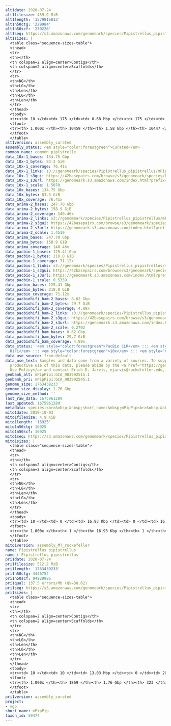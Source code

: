 ```yaml
---
alt1date: 2020-07-24
alt1filesize: 459.9 MiB
alt1length: '1579816813'
alt1n50ctg: '229984'
alt1n50scf: '230226'
alt1seq: https://s3.amazonaws.com/genomeark/species/Pipistrellus_pipistrellus/mPipPip1/assembly_curated/mPipPip1.alt.cur.20200724.fasta.gz
alt1sizes: |
  <table class="sequence-sizes-table">
  <thead>
  <tr>
  <th></th>
  <th colspan=2 align=center>Contigs</th>
  <th colspan=2 align=center>Scaffolds</th>
  </tr>
  <tr>
  <th>NG</th>
  <th>LG</th>
  <th>Len</th>
  <th>LG</th>
  <th>Len</th>
  </tr>
  </thead>
  <tbody>
  <tr><td> 10 </td><td> 175 </td><td> 0.68 Mbp </td><td> 175 </td><td> 0.68 Mbp </td></tr><tr><td> 20 </td><td> 453 </td><td> 485.01 Kbp </td><td> 453 </td><td> 485.14 Kbp </td></tr><tr><td> 30 </td><td> 831 </td><td> 365.80 Kbp </td><td> 830 </td><td> 366.29 Kbp </td></tr><tr><td> 40 </td><td> 1315 </td><td> 291.29 Kbp </td><td> 1314 </td><td> 291.57 Kbp </td></tr><tr style="background-color:#cccccc;"><td> 50 </td><td> 1928 </td><td> 229.98 Kbp </td><td> 1927 </td><td> 230.23 Kbp </td></tr><tr><td> 60 </td><td> 2701 </td><td> 183.12 Kbp </td><td> 2699 </td><td> 183.17 Kbp </td></tr><tr><td> 70 </td><td> 3678 </td><td> 143.59 Kbp </td><td> 3676 </td><td> 143.67 Kbp </td></tr><tr><td> 80 </td><td> 4939 </td><td> 108.99 Kbp </td><td> 4936 </td><td> 109.01 Kbp </td></tr><tr><td> 90 </td><td> 6684 </td><td> 73.49 Kbp </td><td> 6680 </td><td> 73.56 Kbp </td></tr><tr><td> 100 </td><td> 10458 </td><td> 392  bp </td><td> 10446 </td><td> 392  bp </td></tr></tbody>
  <tfoot>
  <tr><th> 1.000x </th><th> 10459 </th><th> 1.58 Gbp </th><th> 10447 </th><th> 1.58 Gbp </th></tr>
  </tfoot>
  </table>
alt1version: assembly_curated
assembly_status: <em style="color:forestgreen">Curated</em>
common_name: common pipistrelle
data_10x-1_bases: 134.75 Gbp
data_10x-1_bytes: 83.3 GiB
data_10x-1_coverage: 76.41x
data_10x-1_links: s3://genomeark/species/Pipistrellus_pipistrellus/mPipPip1/genomic_data/10x/<br>
data_10x-1_s3gui: https://42basepairs.com/browse/s3/genomeark/species/Pipistrellus_pipistrellus/mPipPip1/genomic_data/10x/
data_10x-1_s3url: https://genomeark.s3.amazonaws.com/index.html?prefix=species/Pipistrellus_pipistrellus/mPipPip1/genomic_data/10x/
data_10x-1_scale: 1.5070
data_10x_bases: 134.75 Gbp
data_10x_bytes: 83.3 GiB
data_10x_coverage: 76.41x
data_arima-2_bases: 247.70 Gbp
data_arima-2_bytes: 158.9 GiB
data_arima-2_coverage: 140.46x
data_arima-2_links: s3://genomeark/species/Pipistrellus_pipistrellus/mPipPip2/genomic_data/arima/<br>
data_arima-2_s3gui: https://42basepairs.com/browse/s3/genomeark/species/Pipistrellus_pipistrellus/mPipPip2/genomic_data/arima/
data_arima-2_s3url: https://genomeark.s3.amazonaws.com/index.html?prefix=species/Pipistrellus_pipistrellus/mPipPip2/genomic_data/arima/
data_arima-2_scale: 1.4519
data_arima_bases: 247.70 Gbp
data_arima_bytes: 158.9 GiB
data_arima_coverage: 140.46x
data_pacbio-1_bases: 125.41 Gbp
data_pacbio-1_bytes: 218.0 GiB
data_pacbio-1_coverage: 71.12x
data_pacbio-1_links: s3://genomeark/species/Pipistrellus_pipistrellus/mPipPip1/genomic_data/pacbio/<br>
data_pacbio-1_s3gui: https://42basepairs.com/browse/s3/genomeark/species/Pipistrellus_pipistrellus/mPipPip1/genomic_data/pacbio/
data_pacbio-1_s3url: https://genomeark.s3.amazonaws.com/index.html?prefix=species/Pipistrellus_pipistrellus/mPipPip1/genomic_data/pacbio/
data_pacbio-1_scale: 0.5359
data_pacbio_bases: 125.41 Gbp
data_pacbio_bytes: 218.0 GiB
data_pacbio_coverage: 71.12x
data_pacbiohifi_bam-2_bases: 8.62 Gbp
data_pacbiohifi_bam-2_bytes: 29.7 GiB
data_pacbiohifi_bam-2_coverage: 4.89x
data_pacbiohifi_bam-2_links: s3://genomeark/species/Pipistrellus_pipistrellus/mPipPip2/genomic_data/pacbio_hifi/<br>
data_pacbiohifi_bam-2_s3gui: https://42basepairs.com/browse/s3/genomeark/species/Pipistrellus_pipistrellus/mPipPip2/genomic_data/pacbio_hifi/
data_pacbiohifi_bam-2_s3url: https://genomeark.s3.amazonaws.com/index.html?prefix=species/Pipistrellus_pipistrellus/mPipPip2/genomic_data/pacbio_hifi/
data_pacbiohifi_bam-2_scale: 0.2702
data_pacbiohifi_bam_bases: 8.62 Gbp
data_pacbiohifi_bam_bytes: 29.7 GiB
data_pacbiohifi_bam_coverage: 4.89x
data_status: '<em style="color:forestgreen">PacBio CLR</em> ::: <em style="color:forestgreen">PacBio
  HiFi</em> ::: <em style="color:forestgreen">10x</em> ::: <em style="color:forestgreen">Arima</em>'
data_use_source: from-default
data_use_text: Samples and data come from a variety of sources. To support fair and
  productive use of this data, please abide by the <a href="https://genome10k.soe.ucsc.edu/data-use-policies/">Data
  Use Policy</a> and contact Erich D. Jarvis, ejarvis@rockefeller.edu, with any questions.
genbank_alt: mPipPip1:GCA_903992515.1
genbank_pri: mPipPip1:GCA_903992545.1
genome_size: 1763439233
genome_size_display: 1.76 Gbp
genome_size_method: ''
last_raw_data: 1675961289
last_updated: 1675961289
metadata: species:<br>&nbsp;&nbsp;short_name:&nbsp;mPipPip<br>&nbsp;&nbsp;name:&nbsp;Pipistrellus&nbsp;pipistrellus<br>&nbsp;&nbsp;taxon_id:&nbsp;59474<br>&nbsp;&nbsp;common_name:&nbsp;common&nbsp;pipistrelle<br>&nbsp;&nbsp;order:<br>&nbsp;&nbsp;&nbsp;&nbsp;name:&nbsp;Chiroptera<br>&nbsp;&nbsp;family:<br>&nbsp;&nbsp;&nbsp;&nbsp;name:&nbsp;Vespertilionidae<br>&nbsp;&nbsp;individuals:<br>&nbsp;&nbsp;&nbsp;&nbsp;-&nbsp;short_name:&nbsp;mPipPip1<br>&nbsp;&nbsp;&nbsp;&nbsp;&nbsp;&nbsp;biosample_id:&nbsp;SAMEA994724<br>&nbsp;&nbsp;&nbsp;&nbsp;&nbsp;&nbsp;sex:&nbsp;male<br>&nbsp;&nbsp;&nbsp;&nbsp;-&nbsp;short_name:&nbsp;mPipPip2<br>&nbsp;&nbsp;&nbsp;&nbsp;&nbsp;&nbsp;biosample_id:&nbsp;SAMEA9921453<br>&nbsp;&nbsp;&nbsp;&nbsp;&nbsp;&nbsp;sex:&nbsp;female<br>&nbsp;&nbsp;genome_size:<br>&nbsp;&nbsp;genome_size_method:<br>&nbsp;&nbsp;project:&nbsp;[&nbsp;vgp&nbsp;]<br>
mito1date: 2019-10-03
mito1filesize: 4.9 KiB
mito1length: '16925'
mito1n50ctg: 16925
mito1n50scf: 16925
mito1seq: https://s3.amazonaws.com/genomeark/species/Pipistrellus_pipistrellus/mPipPip1/assembly_MT_rockefeller/mPipPip1.MT.20191003.fasta.gz
mito1sizes: |
  <table class="sequence-sizes-table">
  <thead>
  <tr>
  <th></th>
  <th colspan=2 align=center>Contigs</th>
  <th colspan=2 align=center>Scaffolds</th>
  </tr>
  <tr>
  <th>NG</th>
  <th>LG</th>
  <th>Len</th>
  <th>LG</th>
  <th>Len</th>
  </tr>
  </thead>
  <tbody>
  <tr><td> 10 </td><td> 0 </td><td> 16.93 Kbp </td><td> 0 </td><td> 16.93 Kbp </td></tr><tr><td> 20 </td><td> 0 </td><td> 16.93 Kbp </td><td> 0 </td><td> 16.93 Kbp </td></tr><tr><td> 30 </td><td> 0 </td><td> 16.93 Kbp </td><td> 0 </td><td> 16.93 Kbp </td></tr><tr><td> 40 </td><td> 0 </td><td> 16.93 Kbp </td><td> 0 </td><td> 16.93 Kbp </td></tr><tr style="background-color:#cccccc;"><td> 50 </td><td> 0 </td><td style="background-color:#ff8888;"> 16.93 Kbp </td><td> 0 </td><td style="background-color:#ff8888;"> 16.93 Kbp </td></tr><tr><td> 60 </td><td> 0 </td><td> 16.93 Kbp </td><td> 0 </td><td> 16.93 Kbp </td></tr><tr><td> 70 </td><td> 0 </td><td> 16.93 Kbp </td><td> 0 </td><td> 16.93 Kbp </td></tr><tr><td> 80 </td><td> 0 </td><td> 16.93 Kbp </td><td> 0 </td><td> 16.93 Kbp </td></tr><tr><td> 90 </td><td> 0 </td><td> 16.93 Kbp </td><td> 0 </td><td> 16.93 Kbp </td></tr><tr><td> 100 </td><td> 0 </td><td> 16.93 Kbp </td><td> 0 </td><td> 16.93 Kbp </td></tr></tbody>
  <tfoot>
  <tr><th> 1.000x </th><th> 1 </th><th> 16.93 Kbp </th><th> 1 </th><th> 16.93 Kbp </th></tr>
  </tfoot>
  </table>
mito1version: assembly_MT_rockefeller
name: Pipistrellus pipistrellus
name_: Pipistrellus_pipistrellus
pri1date: 2020-07-24
pri1filesize: 512.2 MiB
pri1length: '1763439233'
pri1n50ctg: 4446752
pri1n50scf: 94929986
pri1qual: 137.5 errors/Mb (QV=38.62)
pri1seq: https://s3.amazonaws.com/genomeark/species/Pipistrellus_pipistrellus/mPipPip1/assembly_curated/mPipPip1.pri.cur.20200724.fasta.gz
pri1sizes: |
  <table class="sequence-sizes-table">
  <thead>
  <tr>
  <th></th>
  <th colspan=2 align=center>Contigs</th>
  <th colspan=2 align=center>Scaffolds</th>
  </tr>
  <tr>
  <th>NG</th>
  <th>LG</th>
  <th>Len</th>
  <th>LG</th>
  <th>Len</th>
  </tr>
  </thead>
  <tbody>
  <tr><td> 10 </td><td> 10 </td><td> 13.03 Mbp </td><td> 0 </td><td> 203.62 Mbp </td></tr><tr><td> 20 </td><td> 25 </td><td> 9.74 Mbp </td><td> 1 </td><td> 194.57 Mbp </td></tr><tr><td> 30 </td><td> 45 </td><td> 7.61 Mbp </td><td> 2 </td><td> 188.94 Mbp </td></tr><tr><td> 40 </td><td> 72 </td><td> 5.66 Mbp </td><td> 4 </td><td> 100.18 Mbp </td></tr><tr style="background-color:#cccccc;"><td> 50 </td><td> 107 </td><td style="background-color:#88ff88;"> 4.45 Mbp </td><td> 5 </td><td style="background-color:#88ff88;"> 94.93 Mbp </td></tr><tr><td> 60 </td><td> 158 </td><td> 2.93 Mbp </td><td> 8 </td><td> 83.52 Mbp </td></tr><tr><td> 70 </td><td> 232 </td><td> 1.98 Mbp </td><td> 10 </td><td> 71.50 Mbp </td></tr><tr><td> 80 </td><td> 343 </td><td> 1.22 Mbp </td><td> 13 </td><td> 53.28 Mbp </td></tr><tr><td> 90 </td><td> 569 </td><td> 498.29 Kbp </td><td> 16 </td><td> 46.23 Mbp </td></tr><tr><td> 100 </td><td> 1868 </td><td> 2.62 Kbp </td><td> 322 </td><td> 11.95 Kbp </td></tr></tbody>
  <tfoot>
  <tr><th> 1.000x </th><th> 1869 </th><th> 1.76 Gbp </th><th> 323 </th><th> 1.76 Gbp </th></tr>
  </tfoot>
  </table>
pri1version: assembly_curated
project:
- vgp
short_name: mPipPip
taxon_id: 59474
---
```

